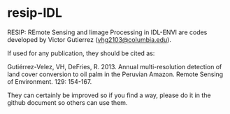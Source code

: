 resip-IDL
=======

RESIP: REmote Sensing and Iimage Processing in IDL-ENVI are codes developed by Victor Gutierrez (vhg2103@columbia.edu). 

If used for any publication, they should be cited as:

Gutiérrez-Velez, VH, DeFries, R. 2013. Annual multi-resolution detection of land cover conversion to oil palm in the Peruvian Amazon. Remote Sensing of Environment. 129: 154-167.

They can certainly be improved so if you find a way, please do it in the github document so others can use them.

